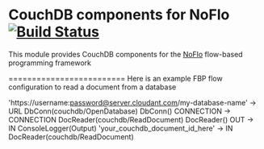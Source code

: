 CouchDB components for NoFlo [![Build Status](https://secure.travis-ci.org/bergie/noflo-couchdb.png?branch=master)](https://travis-ci.org/bergie/noflo-couchdb)
=========================

This module provides CouchDB components for the [NoFlo](http://noflojs.org/) flow-based programming framework

=========================
Here is an example FBP flow configuration to read a document from a database

'https://username:password@server.cloudant.com/my-database-name' -> URL DbConn(couchdb/OpenDatabase)
DbConn() CONNECTION -> CONNECTION DocReader(couchdb/ReadDocument)
DocReader() OUT -> IN ConsoleLogger(Output)
'your_couchdb_document_id_here' -> IN DocReader(couchdb/ReadDocument)

